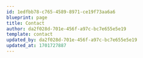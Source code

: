 ```yaml
---
id: 1edfbb78-c765-4589-8971-ce19f73aa6a6
blueprint: page
title: Contact
author: da2f028d-701e-456f-a97c-bc7e655e5e19
template: contact
updated_by: da2f028d-701e-456f-a97c-bc7e655e5e19
updated_at: 1701727887
---
```

